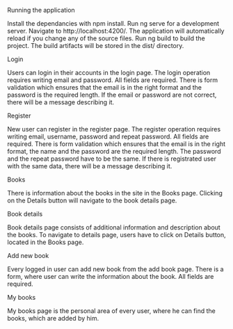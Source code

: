 Running the application

Install the dependancies with npm install.
Run ng serve for a development server. Navigate to http://localhost:4200/. The application will automatically reload if you change any of the source files.
Run ng build to build the project. The build artifacts will be stored in the dist/ directory.

Login

Users can login in their accounts in the login page. The login operation requires writing email and password. All fields are required. There is form validation which ensures that the email is in the right format and the password is the required length. If the email or password are not correct, there will be a message describing it.

Register

New user can register in the register page. The register operation requires writing email, username, password and repeat password. All fields are required. There is form validation which ensures that the email is in the right format, the name and the password are the required length. The password and the repeat password have to be the same. If there is registrated user with the same data, there will be a message describing it.

Books

There is information about the books in the site in the Books page. Clicking on the Details button will navigate to the book details page.

Book details

Book details page consists of additional information and description about the books. To navigate to details page, users have to click on Details button, located in the Books page.

Add new book

Every logged in user can add new book from the add book page. There is a form, where user can write the information about the book. All fields are required.

My books

My books page is the personal area of every user, where he can find the books, which are added by him.
